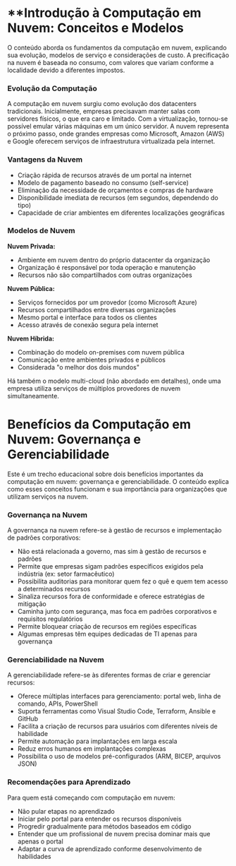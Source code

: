 # **Introdução à Computação em Nuvem: Conceitos e Modelos

O conteúdo aborda os fundamentos da computação em nuvem, explicando sua evolução, modelos de serviço e considerações de custo. A precificação na nuvem é baseada no consumo, com valores que variam conforme a localidade devido a diferentes impostos.

### Evolução da Computação

A computação em nuvem surgiu como evolução dos datacenters tradicionais. Inicialmente, empresas precisavam manter salas com servidores físicos, o que era caro e limitado. Com a virtualização, tornou-se possível emular várias máquinas em um único servidor. A nuvem representa o próximo passo, onde grandes empresas como Microsoft, Amazon (AWS) e Google oferecem serviços de infraestrutura virtualizada pela internet.

### Vantagens da Nuvem

- Criação rápida de recursos através de um portal na internet
- Modelo de pagamento baseado no consumo (self-service)
- Eliminação da necessidade de orçamentos e compras de hardware
- Disponibilidade imediata de recursos (em segundos, dependendo do tipo)
- Capacidade de criar ambientes em diferentes localizações geográficas

### Modelos de Nuvem

**Nuvem Privada:**

- Ambiente em nuvem dentro do próprio datacenter da organização
- Organização é responsável por toda operação e manutenção
- Recursos não são compartilhados com outras organizações

**Nuvem Pública:**

- Serviços fornecidos por um provedor (como Microsoft Azure)
- Recursos compartilhados entre diversas organizações
- Mesmo portal e interface para todos os clientes
- Acesso através de conexão segura pela internet

**Nuvem Híbrida:**

- Combinação do modelo on-premises com nuvem pública
- Comunicação entre ambientes privados e públicos
- Considerada "o melhor dos dois mundos"

Há também o modelo multi-cloud (não abordado em detalhes), onde uma empresa utiliza serviços de múltiplos provedores de nuvem simultaneamente.

# **Benefícios da Computação em Nuvem: Governança e Gerenciabilidade**

Este é um trecho educacional sobre dois benefícios importantes da computação em nuvem: governança e gerenciabilidade. O conteúdo explica como esses conceitos funcionam e sua importância para organizações que utilizam serviços na nuvem.

### Governança na Nuvem

A governança na nuvem refere-se à gestão de recursos e implementação de padrões corporativos:

- Não está relacionada a governo, mas sim à gestão de recursos e padrões
- Permite que empresas sigam padrões específicos exigidos pela indústria (ex: setor farmacêutico)
- Possibilita auditorias para monitorar quem fez o quê e quem tem acesso a determinados recursos
- Sinaliza recursos fora de conformidade e oferece estratégias de mitigação
- Caminha junto com segurança, mas foca em padrões corporativos e requisitos regulatórios
- Permite bloquear criação de recursos em regiões específicas
- Algumas empresas têm equipes dedicadas de TI apenas para governança

### Gerenciabilidade na Nuvem

A gerenciabilidade refere-se às diferentes formas de criar e gerenciar recursos:

- Oferece múltiplas interfaces para gerenciamento: portal web, linha de comando, APIs, PowerShell
- Suporta ferramentas como Visual Studio Code, Terraform, Ansible e GitHub
- Facilita a criação de recursos para usuários com diferentes níveis de habilidade
- Permite automação para implantações em larga escala
- Reduz erros humanos em implantações complexas
- Possibilita o uso de modelos pré-configurados (ARM, BICEP, arquivos JSON)

### Recomendações para Aprendizado

Para quem está começando com computação em nuvem:

- Não pular etapas no aprendizado
- Iniciar pelo portal para entender os recursos disponíveis
- Progredir gradualmente para métodos baseados em código
- Entender que um profissional de nuvem precisa dominar mais que apenas o portal
- Adaptar a curva de aprendizado conforme desenvolvimento de habilidades
